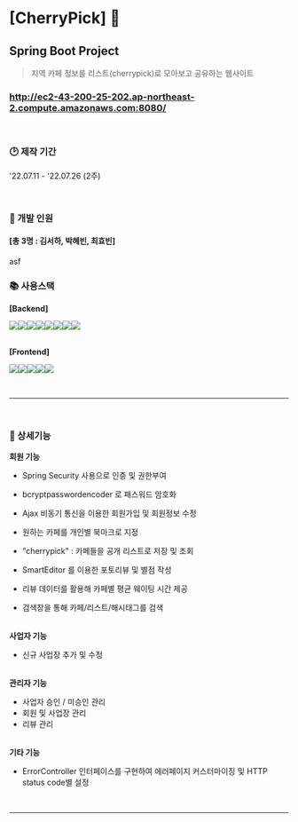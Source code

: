# [CherryPick] :cherries:
## Spring Boot Project
> 지역 카페 정보를 리스트(cherrypick)로 모아보고 공유하는 웹사이트
### http://ec2-43-200-25-202.ap-northeast-2.compute.amazonaws.com:8080/

&nbsp;  
### :clock2: 제작 기간
'22.07.11 - '22.07.26 (2주)  

&nbsp;  
### :construction_worker: 개발 인원
#### [총 3명 : 김서하, 박혜빈, 최효빈]

asf
&nbsp;  
### :books: 사용스택
**[Backend]** 
<div style="display:flex;">
<img src="https://img.shields.io/badge/springboot-6DB33F?style=for-the-badge&logo=springboot&logoColor=white"> 
<img src="https://img.shields.io/badge/mysql-4479A1?style=for-the-badge&logo=mysql&logoColor=white">
<img src="https://img.shields.io/badge/ajax-F8DC75?style=for-the-badge&logo=ajax&logoColor=black">
<img src="https://img.shields.io/badge/mybatis-092E20?style=for-the-badge&logo=mybatis&logoColor=white">
<img src="https://img.shields.io/badge/Amazon%20EC2-FF9900?style=for-the-badge&logo=Amazon%20EC2&logoColor=black"> <!--ec2-->
<img src="https://img.shields.io/badge/Amazon%20RDS-527FFF?style=for-the-badge&logo=Amazon%20RDS&logoColor=black"> <!--rds-->
<img src="https://img.shields.io/badge/Amazon%20S3-569A31?style=for-the-badge&logo=Amazon%20S3&logoColor=white"> <!--s3-->
<img src="https://img.shields.io/badge/Travis%20CI-3EAAAF?style=for-the-badge&logo=Travis%20CI&logoColor=white"> <!--travis-->

</div>

&nbsp;  
**[Frontend]** 
<div style="display:flex;">
<img src="https://img.shields.io/badge/css-1572B6?style=for-the-badge&logo=css3&logoColor=white">
<img src="https://img.shields.io/badge/bootstrap-7952B3?style=for-the-badge&logo=bootstrap&logoColor=white">
<img src="https://img.shields.io/badge/jquery-0769AD?style=for-the-badge&logo=jquery&logoColor=white">
<img src="https://img.shields.io/badge/javascript-F7DF1E?style=for-the-badge&logo=javascript&logoColor=black">
<img src="https://img.shields.io/badge/thymeleaf-092E20?style=for-the-badge&logo=springboot&logoColor=white"> 
</div>







&nbsp;  
___

&nbsp;  
### :wrench: 상세기능
**회원 기능**    
- Spring Security 사용으로 인증 및 권한부여
- bcryptpasswordencoder 로 패스워드 암호화
- Ajax 비동기 통신을 이용한 회원가입 및 회원정보 수정 

- 원하는 카페를 개인별 북마크로 지정
- "cherrypick" : 카페들을 공개 리스트로 저장 및 조회  
- SmartEditor 를 이용한 포토리뷰 및 별점 작성
- 리뷰 데이터를 활용해 카페별 평균 웨이팅 시간 제공
- 검색창을 통해 카페/리스트/해시태그를 검색

 
 &nbsp;  
**사업자 기능**     
- 신규 사업장 추가 및 수정

&nbsp;  
**관리자 기능**    
- 사업자 승인 / 미승인 관리
- 회원 및 사업장 관리
- 리뷰 관리

&nbsp;  
**기타 기능**    
- ErrorController 인터페이스를 구현하여 에러페이지 커스터마이징 및 HTTP status code별 설정


&nbsp;  
___
<!--
&nbsp;  
### :hammer: Troubleshooting
   -->

<!--
&nbsp;   
### :bar_chart: 구조
#### [Class Diagram]
<img src = "https://github.com/AtomicLiquors/jsp-music-website/blob/main/Class Diagram.png" style= "width: 50vw;">

&nbsp;  
&nbsp;  
#### [ER Diagram]
<img src = "https://github.com/AtomicLiquors/jsp-music-website/blob/main/ERDiagram.png" style= "width: 50vw;">
-->


<!--
&nbsp;   
### :memo: 후기
-->
